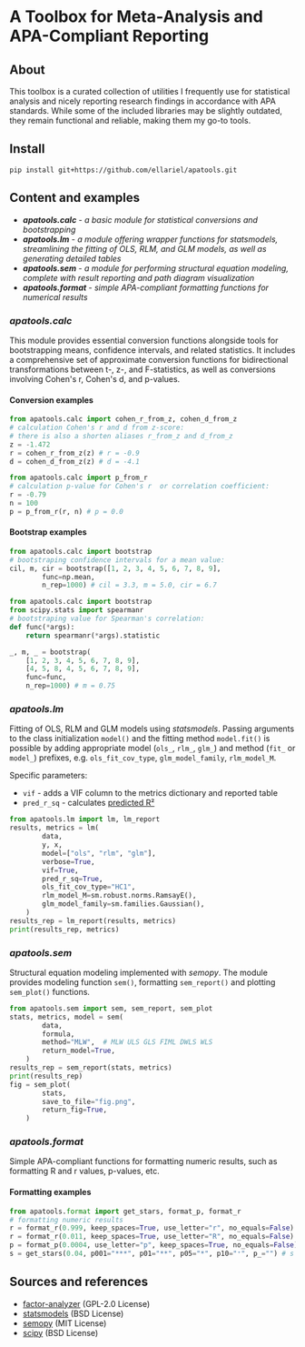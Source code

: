 # A Toolbox for Meta-Analysis and APA-Compliant Reporting

## About
This toolbox is a curated collection of utilities I frequently use for statistical analysis and nicely reporting research findings in accordance with APA standards. While some of the included libraries may be slightly outdated, they remain functional and reliable, making them my go-to tools.

## Install
```shell
pip install git+https://github.com/ellariel/apatools.git
```

## Content and examples
* ***apatools.calc*** - *a basic module for statistical conversions and bootstrapping*
* ***apatools.lm*** - *a module offering wrapper functions for statsmodels, streamlining the fitting of OLS, RLM, and GLM models, as well as generating detailed tables*
* ***apatools.sem*** - *a module for performing structural equation modeling, complete with result reporting and path diagram visualization*
* ***apatools.format*** - *simple APA-compliant formatting functions for numerical results*

### *apatools.calc*

This module provides essential conversion functions alongside tools for bootstrapping means, confidence intervals, and related statistics. It includes a comprehensive set of approximate conversion functions for bidirectional transformations between t-, z-, and F-statistics, as well as conversions involving Cohen's r, Cohen's d, and p-values.

#### Conversion examples
```python
from apatools.calc import cohen_r_from_z, cohen_d_from_z
# calculation Cohen's r and d from z-score:
# there is also a shorten aliases r_from_z and d_from_z
z = -1.472
r = cohen_r_from_z(z) # r = -0.9
d = cohen_d_from_z(z) # d = -4.1
```

```python
from apatools.calc import p_from_r
# calculation p-value for Cohen's r  or correlation coefficient:
r = -0.79
n = 100
p = p_from_r(r, n) # p = 0.0
```

#### Bootstrap examples
```python
from apatools.calc import bootstrap
# bootstraping confidence intervals for a mean value:
cil, m, cir = bootstrap([1, 2, 3, 4, 5, 6, 7, 8, 9],
        func=np.mean,
        n_rep=1000) # cil = 3.3, m = 5.0, cir = 6.7
```

```python
from apatools.calc import bootstrap
from scipy.stats import spearmanr
# bootstraping value for Spearman's correlation:
def func(*args):
    return spearmanr(*args).statistic

_, m, _ = bootstrap(
    [1, 2, 3, 4, 5, 6, 7, 8, 9],
    [4, 5, 8, 4, 5, 6, 7, 8, 9],
    func=func,
    n_rep=1000) # m = 0.75
```


### *apatools.lm*
Fitting of OLS, RLM and GLM models using *statsmodels*. Passing arguments to the class initialization `model()`  and the fitting method `model.fit()` is possible by adding appropriate model (`ols_`, `rlm_`, `glm_`) and method (`fit_` or `model_`) prefixes, e.g. `ols_fit_cov_type`, `glm_model_family`, `rlm_model_M`.

Specific parameters:
* `vif` - adds a VIF column to the metrics dictionary and reported table
* `pred_r_sq` - calculates [predicted R²](https://blog.minitab.com/en/adventures-in-statistics-2/multiple-regession-analysis-use-adjusted-r-squared-and-predicted-r-squared-to-include-the-correct-number-of-variables#:~:text=What%20Is%20the%20Predicted%20R,valid%20predictions%20for%20new%20observations.)

```python
from apatools.lm import lm, lm_report
results, metrics = lm(
        data,
        y, x,
        model=["ols", "rlm", "glm"],
        verbose=True,
        vif=True,
        pred_r_sq=True,
        ols_fit_cov_type="HC1",
        rlm_model_M=sm.robust.norms.RamsayE(),
        glm_model_family=sm.families.Gaussian(),
    )
results_rep = lm_report(results, metrics)
print(results_rep, metrics)
```


### *apatools.sem*
Structural equation modeling implemented with *semopy*. The module provides modeling function `sem()`, formatting `sem_report()` and plotting `sem_plot()` functions.

```python
from apatools.sem import sem, sem_report, sem_plot
stats, metrics, model = sem(
        data,
        formula,
        method="MLW",  # MLW ULS GLS FIML DWLS WLS
        return_model=True,
    )
results_rep = sem_report(stats, metrics)
print(results_rep)
fig = sem_plot(
        stats,
        save_to_file="fig.png",
        return_fig=True,
    )
```

### *apatools.format*
Simple APA-compliant functions for formatting numeric results, such as formatting R and r values, p-values, etc.


#### Formatting examples
```python
from apatools.format import get_stars, format_p, format_r
# formatting numeric results
r = format_r(0.999, keep_spaces=True, use_letter="r", no_equals=False) # r = 'r = 1.'
r = format_r(0.011, keep_spaces=True, use_letter="R", no_equals=False) # r = 'R = .01'
p = format_p(0.0004, use_letter="p", keep_spaces=True, no_equals=False) # p = 'p < .001'
s = get_stars(0.04, p001="***", p01="**", p05="*", p10="⁺", p_="") # s = '*'
```


## Sources and references
* [factor-analyzer](https://pypi.org/project/factor-analyzer/) (GPL-2.0 License)
* [statsmodels](https://www.statsmodels.org/stable/) (BSD License)
* [semopy](https://pypi.org/project/semopy/) (MIT License)
* [scipy](https://pypi.org/project/scipy/) (BSD License)

